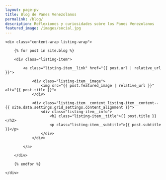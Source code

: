 ```yaml
---
layout: page-pv
title: Blog de Panes Venezolanos
permalink: /blog/
description: Reflexiones y curiosidades sobre los Panes Venezolanos
featured_image: /images/social.jpg
---
```


<section class="listing">

	<div class="content-wrap listing-wrap">

		{% for post in site.blog %}

		<div class="listing-item">

			<a class="listing-item__link" href="{{ post.url | relative_url }}">

				<div class="listing-item__image">
					<img src="{{ post.featured_image | relative_url }}" alt="{{ post.title }}">
				</div>

				<div class="listing-item__content listing-item__content--{{ site.data.settings.grid_settings.content_alignment }}">
					<div class="listing-item__info">
						<h2 class="listing-item__title">{{ post.title }}</h2>
						<p class="listing-item__subtitle">{{ post.subtitle }}</p>
					</div>
				</div>

			</a>

		</div>

		{% endfor %}

	</div>

</section>
